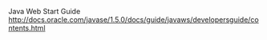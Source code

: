Java Web Start Guide
http://docs.oracle.com/javase/1.5.0/docs/guide/javaws/developersguide/contents.html